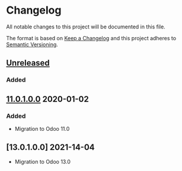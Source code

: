# Changelog
All notable changes to this project will be documented in this file.

The format is based on [Keep a Changelog](http://keepachangelog.com/en/1.0.0/)
and this project adheres to [Semantic Versioning](http://semver.org/spec/v2.0.0.html).

## [Unreleased]
### Added

## [11.0.1.0.0] 2020-01-02
### Added
 - Migration to Odoo 11.0

[11.0.1.0.0]: https://gitlab.horanet.com/maximilien.tantin/payment_autopay/compare/10.0.1.0.2...11.0.1.0.0
[Unreleased]: https://gitlab.horanet.com/maximilien.tantin/payment_autopay/compare/11.0.1.0.0...dev-11.0

## [13.0.1.0.0] 2021-14-04
 - Migration to Odoo 13.0
